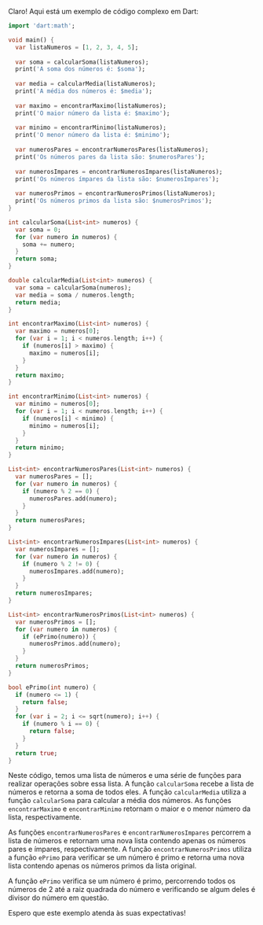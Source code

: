 Claro! Aqui está um exemplo de código complexo em Dart:

```dart
import 'dart:math';

void main() {
  var listaNumeros = [1, 2, 3, 4, 5];
  
  var soma = calcularSoma(listaNumeros);
  print('A soma dos números é: $soma');
  
  var media = calcularMedia(listaNumeros);
  print('A média dos números é: $media');
  
  var maximo = encontrarMaximo(listaNumeros);
  print('O maior número da lista é: $maximo');
  
  var minimo = encontrarMinimo(listaNumeros);
  print('O menor número da lista é: $minimo');
  
  var numerosPares = encontrarNumerosPares(listaNumeros);
  print('Os números pares da lista são: $numerosPares');
  
  var numerosImpares = encontrarNumerosImpares(listaNumeros);
  print('Os números ímpares da lista são: $numerosImpares');
  
  var numerosPrimos = encontrarNumerosPrimos(listaNumeros);
  print('Os números primos da lista são: $numerosPrimos');
}

int calcularSoma(List<int> numeros) {
  var soma = 0;
  for (var numero in numeros) {
    soma += numero;
  }
  return soma;
}

double calcularMedia(List<int> numeros) {
  var soma = calcularSoma(numeros);
  var media = soma / numeros.length;
  return media;
}

int encontrarMaximo(List<int> numeros) {
  var maximo = numeros[0];
  for (var i = 1; i < numeros.length; i++) {
    if (numeros[i] > maximo) {
      maximo = numeros[i];
    }
  }
  return maximo;
}

int encontrarMinimo(List<int> numeros) {
  var minimo = numeros[0];
  for (var i = 1; i < numeros.length; i++) {
    if (numeros[i] < minimo) {
      minimo = numeros[i];
    }
  }
  return minimo;
}

List<int> encontrarNumerosPares(List<int> numeros) {
  var numerosPares = [];
  for (var numero in numeros) {
    if (numero % 2 == 0) {
      numerosPares.add(numero);
    }
  }
  return numerosPares;
}

List<int> encontrarNumerosImpares(List<int> numeros) {
  var numerosImpares = [];
  for (var numero in numeros) {
    if (numero % 2 != 0) {
      numerosImpares.add(numero);
    }
  }
  return numerosImpares;
}

List<int> encontrarNumerosPrimos(List<int> numeros) {
  var numerosPrimos = [];
  for (var numero in numeros) {
    if (ePrimo(numero)) {
      numerosPrimos.add(numero);
    }
  }
  return numerosPrimos;
}

bool ePrimo(int numero) {
  if (numero <= 1) {
    return false;
  }
  for (var i = 2; i <= sqrt(numero); i++) {
    if (numero % i == 0) {
      return false;
    }
  }
  return true;
}
```

Neste código, temos uma lista de números e uma série de funções para realizar operações sobre essa lista. A função `calcularSoma` recebe a lista de números e retorna a soma de todos eles. A função `calcularMedia` utiliza a função `calcularSoma` para calcular a média dos números. As funções `encontrarMaximo` e `encontrarMinimo` retornam o maior e o menor número da lista, respectivamente.

As funções `encontrarNumerosPares` e `encontrarNumerosImpares` percorrem a lista de números e retornam uma nova lista contendo apenas os números pares e ímpares, respectivamente. A função `encontrarNumerosPrimos` utiliza a função `ePrimo` para verificar se um número é primo e retorna uma nova lista contendo apenas os números primos da lista original.

A função `ePrimo` verifica se um número é primo, percorrendo todos os números de 2 até a raiz quadrada do número e verificando se algum deles é divisor do número em questão.

Espero que este exemplo atenda às suas expectativas!